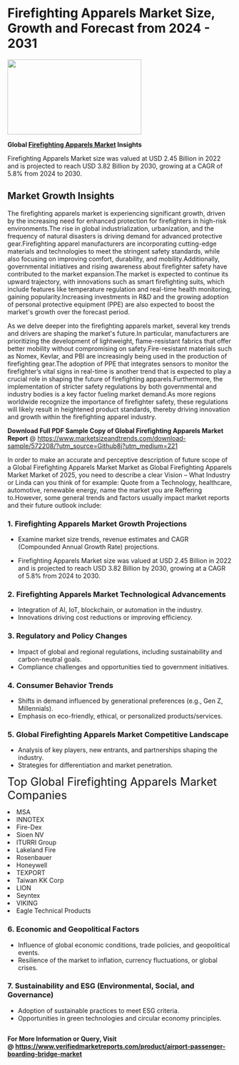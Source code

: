 <H1>Firefighting Apparels Market Size, Growth and Forecast from 2024 - 2031</H1><img class="aligncenter size-medium wp-image-584254" src="https://thirdeyenews.in/wp-content/uploads/2024/09/Global-Market-Research-300x168.jpeg" alt="" width="300" height="168" /><p><strong>Global&nbsp;<a href="https://www.marketsizeandtrends.com/download-sample/572208/?utm_source=Github8j?utm_medium=221">Firefighting Apparels Market</a> Insights</strong></p><p>Firefighting Apparels Market size was valued at USD 2.45 Billion in 2022 and is projected to reach USD 3.82 Billion by 2030, growing at a CAGR of 5.8% from 2024 to 2030.</p><p><h2>Market Growth Insights</h2> <p>The firefighting apparels market is experiencing significant growth, driven by the increasing need for enhanced protection for firefighters in high-risk environments.The rise in global industrialization, urbanization, and the frequency of natural disasters is driving demand for advanced protective gear.Firefighting apparel manufacturers are incorporating cutting-edge materials and technologies to meet the stringent safety standards, while also focusing on improving comfort, durability, and mobility.Additionally, governmental initiatives and rising awareness about firefighter safety have contributed to the market expansion.The market is expected to continue its upward trajectory, with innovations such as smart firefighting suits, which include features like temperature regulation and real-time health monitoring, gaining popularity.Increasing investments in R&D and the growing adoption of personal protective equipment (PPE) are also expected to boost the market's growth over the forecast period.</p> <p>As we delve deeper into the firefighting apparels market, several key trends and drivers are shaping the market's future.In particular, manufacturers are prioritizing the development of lightweight, flame-resistant fabrics that offer better mobility without compromising on safety.Fire-resistant materials such as Nomex, Kevlar, and PBI are increasingly being used in the production of firefighting gear.The adoption of PPE that integrates sensors to monitor the firefighter’s vital signs in real-time is another trend that is expected to play a crucial role in shaping the future of firefighting apparels.Furthermore, the implementation of stricter safety regulations by both governmental and industry bodies is a key factor fueling market demand.As more regions worldwide recognize the importance of firefighter safety, these regulations will likely result in heightened product standards, thereby driving innovation and growth within the firefighting apparel industry.</p> <p><span class=""><strong>Download Full PDF Sample Copy of Global Firefighting Apparels Market Report</strong> @ <a href="https://www.marketsizeandtrends.com/download-sample/572208/?utm_source=Github8j?utm_medium=221" target="_blank">https://www.marketsizeandtrends.com/download-sample/572208/?utm_source=Github8j?utm_medium=221</a></span></p><p>In order to make an accurate and perceptive description of future scope of a Global&nbsp;Firefighting Apparels Market Market as Global&nbsp;Firefighting Apparels Market Market of 2025, you need to describe a clear Vision &ndash; What Industry or Linda can you think of for example: Quote from a Technology, healthcare, automotive, renewable energy, name the market you are Reffering to.However, some general trends and factors usually impact market reports and their future outlook include:</p><h3>1.&nbsp;<strong>Firefighting Apparels Market Growth Projections</strong></h3><ul><li>Examine market size trends, revenue estimates and CAGR (Compounded Annual Growth Rate) projections.</li><li><p>Firefighting Apparels Market size was valued at USD 2.45 Billion in 2022 and is projected to reach USD 3.82 Billion by 2030, growing at a CAGR of 5.8% from 2024 to 2030.</p></li></ul><h3>2.&nbsp;<strong>Firefighting Apparels Market Technological Advancements</strong></h3><ul><li>Integration of AI, IoT, blockchain, or automation in the industry.</li><li>Innovations driving cost reductions or improving efficiency.</li></ul><h3>3.&nbsp;<strong>Regulatory and Policy Changes</strong></h3><ul><li>Impact of global and regional regulations, including sustainability and carbon-neutral goals.</li><li>Compliance challenges and opportunities tied to government initiatives.</li></ul><h3>4.&nbsp;<strong>Consumer Behavior Trends</strong></h3><ul><li>Shifts in demand influenced by generational preferences (e.g., Gen Z, Millennials).</li><li>Emphasis on eco-friendly, ethical, or personalized products/services.</li></ul><h3>5.&nbsp;<strong>Global Firefighting Apparels Market Competitive Landscape</strong></h3><ul><li>Analysis of key players, new entrants, and partnerships shaping the industry.</li><li>Strategies for differentiation and market penetration.</li></ul><p data-pm-slice="1 1 []"><span style="color: inherit; font-family: inherit; font-size: 25px;">Top Global Firefighting Apparels Market Companies</span></p><div class="" data-test-id=""><p><li>MSA</li><li> INNOTEX</li><li> Fire-Dex</li><li> Sioen NV</li><li> ITURRI Group</li><li> Lakeland Fire</li><li> Rosenbauer</li><li> Honeywell</li><li> TEXPORT</li><li> Taiwan KK Corp</li><li> LION</li><li> Seyntex</li><li> VIKING</li><li> Eagle Technical Products</li></p></div><h3>6.&nbsp;<strong>Economic and Geopolitical Factors</strong></h3><ul><li>Influence of global economic conditions, trade policies, and geopolitical events.</li><li>Resilience of the market to inflation, currency fluctuations, or global crises.</li></ul><h3>7.&nbsp;<strong>Sustainability and ESG (Environmental, Social, and Governance)</strong></h3><ul><li>Adoption of sustainable practices to meet ESG criteria.</li><li>Opportunities in green technologies and circular economy principles.</li></ul><h2><strong style="font-size: 14px;">For More Information or Query, Visit @&nbsp;</strong><a style="background-color: #ffffff; font-size: 14px;" href="https://www.marketsizeandtrends.com/report/firefighting-apparels-market/" target="_blank">https://www.verifiedmarketreports.com/product/airport-passenger-boarding-bridge-market</a></h2>